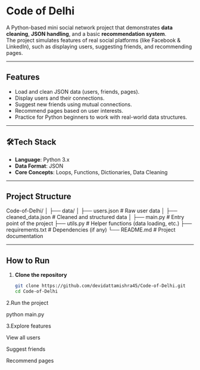 # Code of Delhi

A Python-based mini social network project that demonstrates **data cleaning**, **JSON handling**, and a basic **recommendation system**.  
The project simulates features of real social platforms (like Facebook & LinkedIn), such as displaying users, suggesting friends, and recommending pages.

---

##  Features
- Load and clean JSON data (users, friends, pages).
- Display users and their connections.
- Suggest new friends using mutual connections.
- Recommend pages based on user interests.
- Practice for Python beginners to work with real-world data structures.

---

## 🛠️Tech Stack
- **Language**: Python 3.x  
- **Data Format**: JSON  
- **Core Concepts**: Loops, Functions, Dictionaries, Data Cleaning  

---

##  Project Structure
Code-of-Delhi/
│
├── data/
│ ├── users.json # Raw user data
│ ├── cleaned_data.json # Cleaned and structured data
│
├── main.py # Entry point of the project
├── utils.py # Helper functions (data loading, etc.)
├── requirements.txt # Dependencies (if any)
└── README.md # Project documentation

---

## How to Run

1. **Clone the repository**
   ```bash
   git clone https://github.com/devidattamishra45/Code-of-Delhi.git
   cd Code-of-Delhi
2.Run the project

python main.py


3.Explore features

View all users

Suggest friends

Recommend pages
